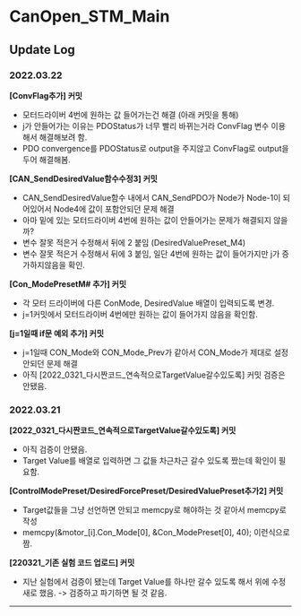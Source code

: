 # CanOpen_STM_Main

## **Update Log**
### **2022.03.22**

**[ConvFlag추가] 커밋**

- 모터드라이버 4번에 원하는 값 들어가는건 해결 (아래 커밋을 통해)
- j가 안들어가는 이유는 PDOStatus가 너무 빨리 바뀌는거라 ConvFlag 변수 이용해서 해결해보려 함.
- PDO convergence를 PDOStatus로 output을 주지않고 ConvFlag로 output을 두어 해결해봄.

**[CAN_SendDesiredValue함수수정3] 커밋**

- CAN_SendDesiredValue함수 내에서 CAN_SendPDO가 Node가 Node-1이 되어있어서 Node4에 값이 포함안되던 문제 해결
- 아마 밑에 있는 모터드라이버 4번에 원하는 값이 안들어가는 문제가 해결되지 않을까?
- 변수 잘못 적은거 수정해서 뒤에 2 붙임 (DesiredValuePreset_M4)
- 변수 잘못 적은거 수정해서 뒤에 3 붙임, 일단 4번에 원하는 값이 들어가지만 j가 증가하지않음을 확인.

**[Con_ModePresetM# 추가] 커밋**

- 각 모터 드라이버에 다른 ConMode, DesiredValue 배열이 입력되도록 변경.
- j=1커밋에서 모터드라이버 4번에만 원하는 값이 들어가지 않음을 확인함.

**[j=1일때 if문 예외 추가] 커밋**

- j=1일때 CON_Mode와 CON_Mode_Prev가 같아서 CON_Mode가 제대로 설정 안되던 문제 해결
- 아직 [2022_0321_다시짠코드_연속적으로TargetValue갈수있도록] 커밋 검증은 안됐음. 

### **2022.03.21**

**[2022_0321_다시짠코드_연속적으로TargetValue갈수있도록] 커밋**

- 아직 검증이 안됐음.
- Target Value를 배열로 입력하면 그 값들 차근차근 갈수 있도록 짰는데 확인이 필요함.

**[ControlModePreset/DesiredForcePreset/DesiredValuePreset추가2] 커밋**

- Target값들을 그냥 선언하면 안되고 memcpy로 해야하는 것 같아서 memcpy로 작성
- memcpy(&motor_[i].Con_Mode[0], &Con_ModePreset[0], 40); 이런식으로 짬.

**[220321_기존 실험 코드 업로드] 커밋**

- 지난 실험에서 검증이 됐는데 Target Value를 하나만 갈수 있도록 해서 위에 수정 새로 했음. -> 검증하고 파기하면 될 것 같음.


-----------


